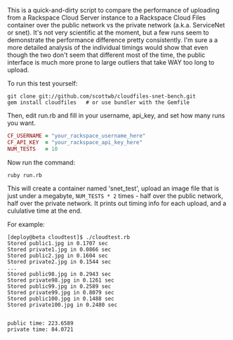 This is a quick-and-dirty script to compare the performance of uploading from a Rackspace Cloud Server instance to a Rackspace Cloud Files container over the public network vs the private network (a.k.a. ServiceNet or snet). It's not very scientific at the moment, but a few runs seem to demonstrate the performance difference pretty consistently. I'm sure a a more detailed analysis of the individual timings would show that even though the two don't seem that different most of the time, the public interface is much more prone to large outliers that take WAY too long to upload.

To run this test yourself:

```
git clone git://github.com/scottwb/cloudfiles-snet-bench.git
gem install cloudfiles   # or use bundler with the Gemfile
```

Then, edit run.rb and fill in your username, api_key, and set how many runs you want.

```ruby
CF_USERNAME = "your_rackspace_username_here"
CF_API_KEY  = "your_rackspace_api_key_here"
NUM_TESTS   = 10
```

Now run the command:

```
ruby run.rb
```

This will create a container named 'snet_test', upload an image file that is just under a megabyte, `NUM_TESTS * 2` times - half over the public network, half over the private network. It prints out timing info for each upload, and a cululative time at the end.

For example:

```
[deploy@beta cloudtest]$ ./cloudtest.rb 
Stored public1.jpg in 0.1707 sec
Stored private1.jpg in 0.0866 sec
Stored public2.jpg in 0.1604 sec
Stored private2.jpg in 0.1544 sec
...
Stored public98.jpg in 0.2943 sec
Stored private98.jpg in 0.1261 sec
Stored public99.jpg in 0.2589 sec
Stored private99.jpg in 0.8079 sec
Stored public100.jpg in 0.1488 sec
Stored private100.jpg in 0.2480 sec


public time: 223.6589
private time: 84.0721
```
